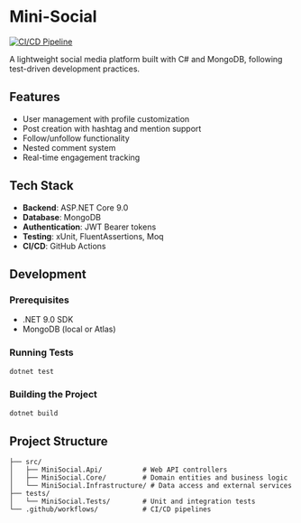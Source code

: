 # Mini-Social

[![CI/CD Pipeline](https://github.com/BenjaBelnap/Mini-Social/actions/workflows/branch-protection.yml/badge.svg)](https://github.com/BenjaBelnap/Mini-Social/actions/workflows/branch-protection.yml)

A lightweight social media platform built with C# and MongoDB, following test-driven development practices.

## Features

- User management with profile customization
- Post creation with hashtag and mention support
- Follow/unfollow functionality
- Nested comment system
- Real-time engagement tracking

## Tech Stack

- **Backend**: ASP.NET Core 9.0
- **Database**: MongoDB
- **Authentication**: JWT Bearer tokens
- **Testing**: xUnit, FluentAssertions, Moq
- **CI/CD**: GitHub Actions

## Development

### Prerequisites

- .NET 9.0 SDK
- MongoDB (local or Atlas)

### Running Tests

```bash
dotnet test
```

### Building the Project

```bash
dotnet build
```

## Project Structure

```
├── src/
│   ├── MiniSocial.Api/          # Web API controllers
│   ├── MiniSocial.Core/         # Domain entities and business logic
│   └── MiniSocial.Infrastructure/ # Data access and external services
├── tests/
│   └── MiniSocial.Tests/        # Unit and integration tests
└── .github/workflows/           # CI/CD pipelines
```


